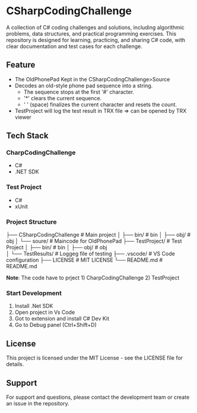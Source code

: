 # CSharpCodingChallenge
A collection of C# coding challenges and solutions, including algorithmic problems, data structures, and practical programming exercises. This repository is designed for learning, practicing, and sharing C# code, with clear documentation and test cases for each challenge.

## Feature
- The OldPhonePad Kept in the CSharpCodingChallenge>Source
- Decodes an old-style phone pad sequence into a string.
  - The sequence stops at the first '#' character.
  - '*' clears the current sequence.
  - ' ' (space) finalizes the current character and resets the count.
- TestProject will log the test result in TRX file => can be opened by TRX viewer 

## Tech Stack 
### CharpCodingChallenge 
- C#  
- .NET SDK 
### Test Project 
- C# 
- xUnit

### Project Structure
├── CSharpCodingChallenge  # Main project 
│   ├── bin/                # bin
│   ├── obj/                # obj
│   └── soure/            # Maincode for OldPhonePad
├── TestProject/        # Test Project 
│   ├── bin/                # bin 
│   ├── obj/                # obj  
│   └── TestResults/    # Loggeg file of testing
├── .vscode/              # VS Code configuration
├── LICENSE              # MIT LICENSE
└── README.md       # README.md 

**Note**: The code have to prject 1) CharpCodingChallenge 2) TestProject  

### Start Development 
1. Install .Net SDK 
2. Open project in Vs Code 
3. Got to extension and install C# Dev Kit 
4. Go to Debug panel (Ctrl+Shift+D)  

## License
This project is licensed under the MIT License - see the LICENSE file for details.

## Support
For support and questions, please contact the development team or create an issue in the repository. 